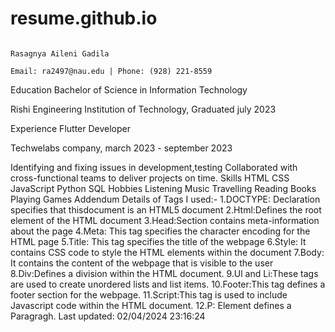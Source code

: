 # resume.github.io
                                                                                     Rasagnya Aileni Gadila
                                                                           Email: ra2497@nau.edu | Phone: (928) 221-8559
Education
Bachelor of Science in Information Technology

Rishi Engineering Institution of Technology, Graduated july 2023

Experience
Flutter Developer

Techwelabs company, march 2023 - september 2023

Identifying and fixing issues in development,testing
Collaborated with cross-functional teams to deliver projects on time.
Skills
HTML
CSS
JavaScript
Python
SQL
Hobbies
Listening Music
Travelling
Reading Books
Playing Games
Addendum
Details of Tags I used:-
1.DOCTYPE: Declaration specifies that thisdocument is an HTML5 document
2.Html:Defines the root element of the HTML document
3.Head:Section contains meta-information about the page
4.Meta: This tag specifies the character encoding for the HTML page
5.Title: This tag specifies the title of the webpage
6.Style: It contains CSS code to style the HTML elements within the document
7.Body: It contains the content of the webpage that is visible to the user
8.Div:Defines a division within the HTML document.
9.Ul and Li:These tags are used to create unordered lists and list items.
10.Footer:This tag defines a footer section for the webpage.
11.Script:This tag is used to include Javascript code within the HTML document.
12.P: Element defines a Paragragh.
Last updated: 02/04/2024 23:16:24
